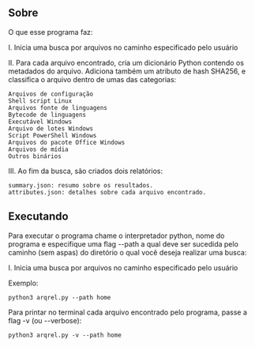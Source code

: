 ## Sobre

O que esse programa faz:

I. Inicia uma busca por arquivos no caminho especificado pelo usuário

II. Para cada arquivo encontrado, cria um dicionário Python contendo os metadados do arquivo. Adiciona também um atributo de hash SHA256, e classifica o arquivo dentro de umas das categorias:

    Arquivos de configuração
    Shell script Linux
    Arquivos fonte de linguagens
    Bytecode de linguagens
    Executável Windows
    Arquivo de lotes Windows
    Script PowerShell Windows
    Arquivos do pacote Office Windows
    Arquivos de mídia
    Outros binários

III. Ao fim da busca, são criados dois relatórios:

    summary.json: resumo sobre os resultados.
    attributes.json: detalhes sobre cada arquivo encontrado.

## Executando

Para executar o programa chame o interpretador python, nome do programa e especifique uma flag --path a qual deve ser sucedida pelo caminho (sem aspas) do diretório o qual você deseja realizar uma busca:

I. Inicia uma busca por arquivos no caminho especificado pelo usuário

Exemplo:

    python3 arqrel.py --path home


Para printar no terminal cada arquivo encontrado pelo programa, passe a flag -v (ou --verbose):

    python3 arqrel.py -v --path home 
